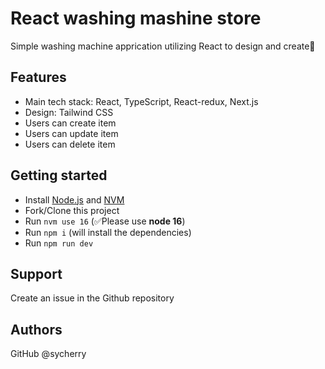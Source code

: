 # React washing mashine store

Simple washing machine apprication utilizing React to design and create🌈

## Features

- Main tech stack: React, TypeScript, React-redux, Next.js
- Design: Tailwind CSS
- Users can create item
- Users can update item
- Users can delete item

## Getting started

- Install [Node.js](https://nodejs.org/en/download/) and [NVM](https://github.com/nvm-sh/nvm#installing-and-updating)
- Fork/Clone this project
- Run `nvm use 16` (✅Please use **node 16**)
- Run `npm i` (will install the dependencies)
- Run `npm run dev`

## Support

Create an issue in the Github repository

## Authors
GitHub @sycherry